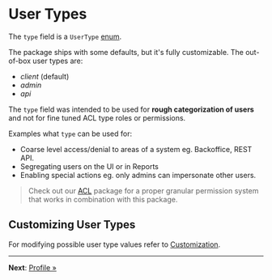 # User Types

The `type` field is a `UserType` [enum](https://konekt.dev/enum).

The package ships with some defaults, but it's fully customizable.
The out-of-box user types are:

- *client* (default)
- *admin*
- *api*

The `type` field was intended to be used for **rough categorization of users** and not for fine tuned
ACL type roles or permissions.

Examples what `type` can be used for:

- Coarse level access/denial to areas of a system eg. Backoffice, REST API.
- Segregating users on the UI or in Reports
- Enabling special actions eg. only admins can impersonate other users.

> Check out our [ACL](https://konekt.dev/acl) package for a proper granular permission system that
> works in combination with this package.

## Customizing User Types

For modifying possible user type values refer to [Customization](customize.md).

---

**Next**: [Profile &raquo;](profile.md)
